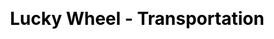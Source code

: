 ---
title: Lucky Wheel - Transportation
layout: lucky_wheel/lucky_wheel_general
description: Which transportation suit you, let lucky wheel pick one for you.
js: ["js/game/lucky_wheel/lucky_wheel_general.js"]
css: ["css/game/lucky_wheel/lucky_wheel.css"]
---
